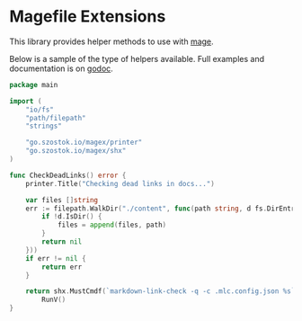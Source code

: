 # Magefile Extensions

This library provides helper methods to use with [mage](https://magefile.org).

Below is a sample of the type of helpers available. Full examples and documentation is on [godoc](https://godoc.org/github.com/mszostok/magex).

```go
package main

import (
	"io/fs"
	"path/filepath"
	"strings"

	"go.szostok.io/magex/printer"
	"go.szostok.io/magex/shx"
)

func CheckDeadLinks() error {
	printer.Title("Checking dead links in docs...")

	var files []string
	err := filepath.WalkDir("./content", func(path string, d fs.DirEntry, err error) error {
		if !d.IsDir() {
			files = append(files, path)
		}
		return nil
	}))
	if err != nil {
		return err
	}

	return shx.MustCmdf(`markdown-link-check -q -c .mlc.config.json %s`, strings.Join(files, " ")).
		RunV()
}
```

